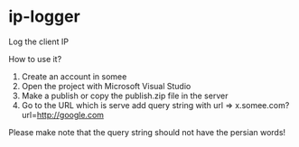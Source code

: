 # ip-logger
Log the client IP

How to use it?
1. Create an account in somee
2. Open the project with Microsoft Visual Studio
3. Make a publish or copy the publish.zip file in the server
4. Go to the URL which is serve add query string with url => x.somee.com?url=http://google.com

Please make note that the query string should not have the persian words!
